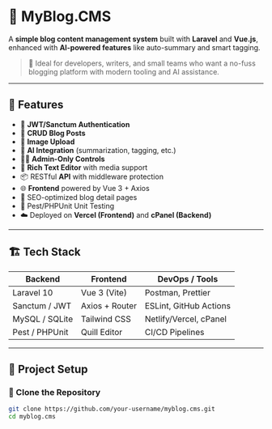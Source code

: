 # 📝 MyBlog.CMS

A **simple blog content management system** built with **Laravel** and **Vue.js**, enhanced with **AI-powered features** like auto-summary and smart tagging.

> 🚀 Ideal for developers, writers, and small teams who want a no-fuss blogging platform with modern tooling and AI assistance.

---

## 🧩 Features

- 🔐 **JWT/Sanctum Authentication**
- 📝 **CRUD Blog Posts**
- 🌄 **Image Upload**
- 🧠 **AI Integration** (summarization, tagging, etc.)
- 🧑‍💻 **Admin-Only Controls**
- 🎨 **Rich Text Editor** with media support
- 📦 RESTful **API** with middleware protection
- 🌐 **Frontend** powered by Vue 3 + Axios
- 📄 SEO-optimized blog detail pages
- 🧪 Pest/PHPUnit Unit Testing
- ☁️ Deployed on **Vercel (Frontend)** and **cPanel (Backend)**

---

## 🏗️ Tech Stack

| Backend        | Frontend        | DevOps / Tools |
|----------------|-----------------|----------------|
| Laravel 10     | Vue 3 (Vite)    | Postman, Prettier |
| Sanctum / JWT  | Axios + Router  | ESLint, GitHub Actions |
| MySQL / SQLite | Tailwind CSS    | Netlify/Vercel, cPanel |
| Pest / PHPUnit | Quill Editor    | CI/CD Pipelines |

---

## 🚧 Project Setup

### 🔁 Clone the Repository

```bash
git clone https://github.com/your-username/myblog.cms.git
cd myblog.cms
